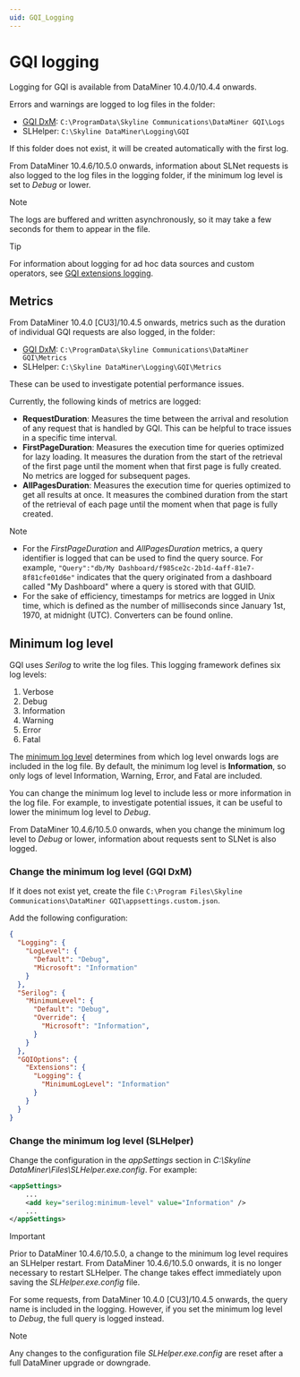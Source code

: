 ```yaml
---
uid: GQI_Logging
---
```


# GQI logging

Logging for GQI is available from DataMiner 10.4.0/10.4.4 onwards.<!-- RN 38870 -->

Errors and warnings are logged to log files in the folder:

* [GQI DxM](xref:GQI_DxM): `C:\ProgramData\Skyline Communications\DataMiner GQI\Logs`
* SLHelper: `C:\Skyline DataMiner\Logging\GQI`

If this folder does not exist, it will be created automatically with the first log.

From DataMiner 10.4.6/10.5.0 onwards<!--RN 39355-->, information about SLNet requests is also logged to the log files in the logging folder, if the minimum log level is set to *Debug* or lower.

> [!NOTE]
> The logs are buffered and written asynchronously, so it may take a few seconds for them to appear in the file.

> [!TIP]
> For information about logging for ad hoc data sources and custom operators, see [GQI extensions logging](xref:GQI_Extensions_Logging).

## Metrics

From DataMiner 10.4.0 [CU3]/10.4.5 onwards<!-- RN 39098 -->, metrics such as the duration of individual GQI requests are also logged, in the folder:

* [GQI DxM](xref:GQI_DxM): `C:\ProgramData\Skyline Communications\DataMiner GQI\Metrics`
* SLHelper: `C:\Skyline DataMiner\Logging\GQI\Metrics`

These can be used to investigate potential performance issues.

Currently, the following kinds of metrics are logged:

- **RequestDuration**: Measures the time between the arrival and resolution of any request that is handled by GQI. This can be helpful to trace issues in a specific time interval.
- **FirstPageDuration**: Measures the execution time for queries optimized for lazy loading. It measures the duration from the start of the retrieval of the first page until the moment when that first page is fully created. No metrics are logged for subsequent pages.
- **AllPagesDuration**: Measures the execution time for queries optimized to get all results at once. It measures the combined duration from the start of the retrieval of each page until the moment when that page is fully created.

> [!NOTE]
>
> - For the *FirstPageDuration* and *AllPagesDuration* metrics, a query identifier is logged that can be used to find the query source. For example, `"Query":"db/My Dashboard/f985ce2c-2b1d-4aff-81e7-8f81cfe01d6e"` indicates that the query originated from a dashboard called "My Dashboard" where a query is stored with that GUID.
> - For the sake of efficiency, timestamps for metrics are logged in Unix time, which is defined as the number of milliseconds since January 1st, 1970, at midnight (UTC). Converters can be found online.

## Minimum log level

GQI uses *Serilog* to write the log files. This logging framework defines six log levels:

1. Verbose
1. Debug
1. Information
1. Warning
1. Error
1. Fatal

The [minimum log level](https://github.com/serilog/serilog/wiki/Configuration-Basics#minimum-level) determines from which log level onwards logs are included in the log file. By default, the minimum log level is **Information**, so only logs of level Information, Warning, Error, and Fatal are included.

You can change the minimum log level to include less or more information in the log file. For example, to investigate potential issues, it can be useful to lower the minimum log level to *Debug*.

From DataMiner 10.4.6/10.5.0 onwards<!--RN 39355-->, when you change the minimum log level to *Debug* or lower, information about requests sent to SLNet is also logged.

### Change the minimum log level (GQI DxM)

If it does not exist yet, create the file `C:\Program Files\Skyline Communications\DataMiner GQI\appsettings.custom.json`.

Add the following configuration:

```json
{
  "Logging": {
    "LogLevel": {
      "Default": "Debug",
      "Microsoft": "Information"
    }
  },
  "Serilog": {
    "MinimumLevel": {
      "Default": "Debug",
      "Override": {
        "Microsoft": "Information",
      }
    }
  },
  "GQIOptions": {
    "Extensions": {
      "Logging": {
        "MinimumLogLevel": "Information"
      }
    }
  }
}
```

### Change the minimum log level (SLHelper)

Change the configuration in the *appSettings* section in *C:\Skyline DataMiner\Files\SLHelper.exe.config*. For example:

```xml
<appSettings>
    ...
    <add key="serilog:minimum-level" value="Information" />
    ...
</appSettings>
```

> [!IMPORTANT]
> Prior to DataMiner 10.4.6/10.5.0, a change to the minimum log level requires an SLHelper restart. From DataMiner 10.4.6/10.5.0 onwards<!--RN 39309-->, it is no longer necessary to restart SLHelper. The change takes effect immediately upon saving the *SLHelper.exe.config* file.

For some requests, from DataMiner 10.4.0 [CU3]/10.4.5 onwards<!-- RN 39098 -->, the query name is included in the logging. However, if you set the minimum log level to *Debug*, the full query is logged instead.

> [!NOTE]
> Any changes to the configuration file *SLHelper.exe.config* are reset after a full DataMiner upgrade or downgrade.
